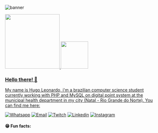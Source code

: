 ![banner](https://user-images.githubusercontent.com/94985416/143295516-00d7cb6a-1ca5-4b4a-80db-df9b316324b4.png)


<div>
   <a href="https://github.com/hugo-leonardo-dev">
   <img height="180em" src="https://github-readme-stats.vercel.app/api?username=hugo-leonardo-dev&show_icons=false&theme=dracula&include_all_comits=true"/>
   <img height="90em" src="https://github-readme-stats.vercel.app/api/top-langs/?username=hugo-leonardo-dev&layout=compact&theme=dracula"/>

</div>

### Hello there! 👋

My name is Hugo Leonardo, i'm a brazilian computer science student currently working with PHP and MySQL on digital point system at the municipal health department in my city (Natal - Rio Grande do Norte). You can find me here:

[![Whatsapp](https://img.shields.io/badge/WhatsApp-25D366?style=for-the-badge&logo=whatsapp&logoColor=white)](https://api.whatsapp.com/send?phone=5584996655946&text=Hello%20Hugo!) 
[![Email](https://img.shields.io/badge/Microsoft_Outlook-0078D4?style=for-the-badge&logo=microsoft-outlook&logoColor=white)](mailto:hugoleonardo.dev@outlook.com)
[![Twitch](https://img.shields.io/badge/Twitch-9146FF?style=for-the-badge&logo=twitch&logoColor=white)](https://www.twitch.tv/vascelos)
[![Linkedin](https://img.shields.io/badge/LinkedIn-0077B5?style=for-the-badge&logo=linkedin&logoColor=white)](https://www.linkedin.com/in/hugo-leonardo-2a2467210/)
[![Instagram](https://img.shields.io/badge/Instagram-E4405F?style=for-the-badge&logo=instagram&logoColor=white)](https://www.instagram.com/huguitows/)

#### 😁 Fun facts:
   


[email]: hugolenardo.dev@outlook.com
[whatsapp]: https://api.whatsapp.com/send?phone=5584996655946&text=Hello%20Hugo!
[linkedin]: https://www.linkedin.com/in/hugo-leonardo-2a2467210/
[instagram]: https://www.instagram.com/huguitows/
